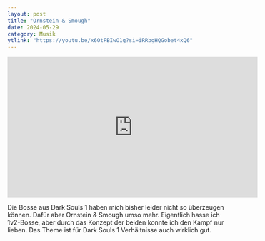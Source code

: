 ```yaml
---
layout: post
title: "Ornstein & Smough"
date: 2024-05-29
category: Musik
ytlink: "https://youtu.be/x6OtFBIwO1g?si=iRRbgHQGobet4xQ6"
---
```


<iframe width="560" height="315" src="https://www.youtube.com/embed/x6OtFBIwO1g?si=iRRbgHQGobet4xQ6&amp;controls=0" title="YouTube video player" frameborder="0" allow="accelerometer; autoplay; clipboard-write; encrypted-media; gyroscope; picture-in-picture; web-share" referrerpolicy="strict-origin-when-cross-origin" allowfullscreen></iframe>

Die Bosse aus Dark Souls 1 haben mich bisher leider nicht so überzeugen können. Dafür aber Ornstein & Smough umso mehr.
Eigentlich hasse ich 1v2-Bosse, aber durch das Konzept der beiden konnte ich den Kampf nur lieben. Das Theme ist für
Dark Souls 1 Verhältnisse auch wirklich gut. 